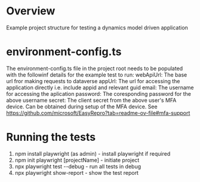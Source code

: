 # Overview
Example project structure for testing a dynamics model driven application

# environment-config.ts
The environment-config.ts file in the project root needs to be populated with the followinf details for the example test to run:
    webApiUrl: The base url fror making requests to dataverse
    appUrl: The url for accessing the application directly i.e. include appid and relevant guid
    email: The username for accessing the aplication
    password: The coresponding password for the above username
    secret: The client secret from the above user's MFA device. Can be obtained during setup of the MFA device. See https://github.com/microsoft/EasyRepro?tab=readme-ov-file#mfa-support


# Running the tests
1) npm install playwright (as admin)  - install playwright if required
2) npm init playwright [projectName]  - initiate project
3) npx playwright test --debug      - run all tests in debug
4) npx playwright show-report  - show the test report
